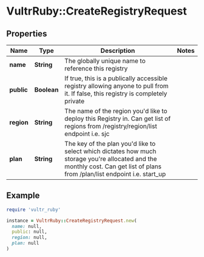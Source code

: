# VultrRuby::CreateRegistryRequest

## Properties

| Name | Type | Description | Notes |
| ---- | ---- | ----------- | ----- |
| **name** | **String** | The globally unique name to reference this registry |  |
| **public** | **Boolean** | If true, this is a publically accessible registry allowing anyone to pull from it. If false, this registry is completely private |  |
| **region** | **String** | The name of the region you&#39;d like to deploy this Registry in. Can get list of regions from /registry/region/list endpoint i.e. sjc |  |
| **plan** | **String** | The key of the plan you&#39;d like to select which dictates how much storage you&#39;re allocated and the monthly cost. Can get list of plans from /plan/list endpoint i.e. start_up |  |

## Example

```ruby
require 'vultr_ruby'

instance = VultrRuby::CreateRegistryRequest.new(
  name: null,
  public: null,
  region: null,
  plan: null
)
```

